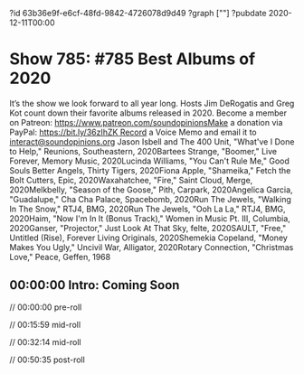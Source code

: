 ?id 63b36e9f-e6cf-48fd-9842-4726078d9d49
?graph [""]
?pubdate 2020-12-11T00:00

# Show 785: #785 Best Albums of 2020

It’s the show we look forward to all year long. Hosts Jim DeRogatis and Greg Kot count down their favorite albums released in 2020. Become a member on Patreon: https://www.patreon.com/soundopinionsMake a donation via PayPal: https://bit.ly/36zIhZK Record a Voice Memo and email it to interact@soundopinions.org Jason Isbell and The 400 Unit, "What've I Done to Help," Reunions, Southeastern, 2020Bartees Strange, "Boomer," Live Forever, Memory Music, 2020Lucinda Williams, "You Can't Rule Me," Good Souls Better Angels, Thirty Tigers, 2020Fiona Apple, "Shameika," Fetch the Bolt Cutters, Epic, 2020Waxahatchee, "Fire," Saint Cloud, Merge, 2020Melkbelly, "Season of the Goose," Pith, Carpark, 2020Angelica Garcia, "Guadalupe," Cha Cha Palace, Spacebomb, 2020Run The Jewels, "Walking In The Snow," RTJ4, BMG, 2020Run The Jewels, "Ooh La La," RTJ4, BMG, 2020Haim, "Now I'm In It (Bonus Track)," Women in Music Pt. III, Columbia, 2020Ganser, "Projector," Just Look At That Sky, felte, 2020SAULT, "Free," Untitled (Rise), Forever Living Originals, 2020Shemekia Copeland, "Money Makes You Ugly," Uncivil War, Alligator, 2020Rotary Connection, "Christmas Love," Peace, Geffen, 1968

## 00:00:00 Intro: Coming Soon

// 00:00:00 pre-roll

// 00:15:59 mid-roll

// 00:32:14 mid-roll

// 00:50:35 post-roll
